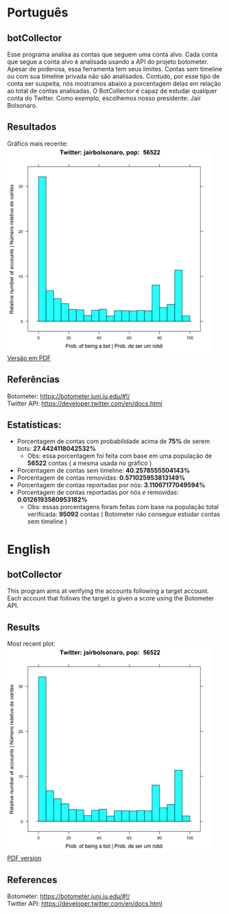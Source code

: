 # Português  
## botCollector  
Esse programa analisa as contas que seguem uma conta alvo.
Cada conta que segue a conta alvo é analisada usando a API do projeto botometer.
Apesar de poderosa, essa ferramenta tem seus limites.
Contas sem timeline ou com sua timeline privada não são analisados.
Contudo, por esse tipo de conta ser suspeita, nós mostramos abaixo a porcentagem delas em relação ao total de contas analisadas.
O BotCollector é capaz de estudar qualquer conta do Twitter.
Como exemplo, escolhemos nosso presidente: Jair Bolsonaro.  
## Resultados  
Gráfico mais recente:  
![](plots/plot.png)  
[Versão em PDF](plots/plot.pdf)  
## Referências  
Botometer: https://botometer.iuni.iu.edu/#!/  
Twitter API: https://developer.twitter.com/en/docs.html  
## Estatísticas:  
- Porcentagem de contas com probabilidade acima de **75%** de serem bots: **27.4424118042532%**  
  - Obs: essa porcentagem foi feita com base em uma população de **56522** contas ( a mesma usada no gráfico )  
- Porcentagem de contas sem timeline: **40.2578555504143%**  
- Porcentagem de contas removidas: **0.571025953813149%**  
- Porcentagem de contas reportadas por nós: **3.11067177049594%**  
- Porcentagem de contas reportadas por nós *e* removidas: **0.0126193580953182%**  
  - Obs: essas porcentagens foram feitas com base na população total verificada: **95092** contas ( Botometer não consegue estudar contas sem timeline )  
  
# English  
## botCollector  
This program aims at verifying the accounts following a target account.
Each account that follows the target is given a score using the Botometer API.  
## Results  
Most recent plot:  
![](plots/plot.png)  
[PDF version](plots/plot.pdf)  
## References  
Botometer: https://botometer.iuni.iu.edu/#!/  
Twitter API: https://developer.twitter.com/en/docs.html  
